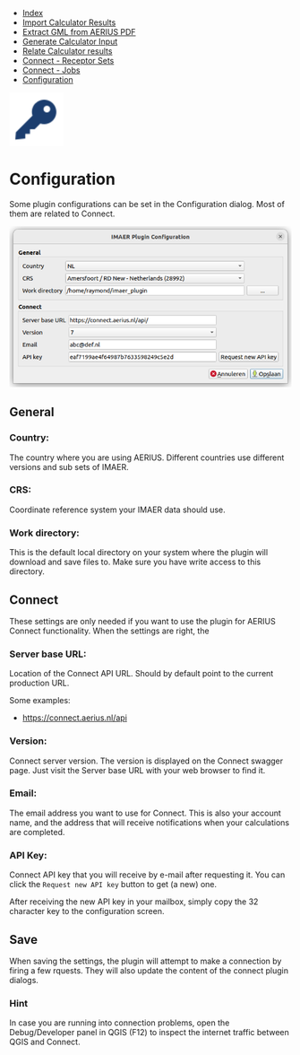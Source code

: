 * [Index](index.md)
* [Import Calculator Results](01_import_calc_results.md)
* [Extract GML from AERIUS PDF](03_extract_gml_from_pdf.md)
* [Generate Calculator Input](04_generate_calc_input.md)
* [Relate Calculator results](05_relate_calc_results.md)
* [Connect - Receptor Sets](07_connect_receptor_sets.md)
* [Connect - Jobs](08_connect_jobs.md)
* [Configuration](09_configuration.md)

<img src="img/icons/icon_configuration.svg" alt="button" width="96"/>

# Configuration

Some plugin configurations can be set in the Configuration dialog. Most of them are related to Connect.

![dialog](img/configuration_dlg.png)

## General

### Country:
The country where you are using AERIUS. Different countries use different versions
and sub sets of IMAER.

### CRS:
Coordinate reference system your IMAER data should use.

### Work directory:
This is the default local directory on your system where the plugin will download
and save files to. Make sure you have write access to this directory.

## Connect

These settings are only needed if you want to use the plugin for AERIUS Connect
functionality. When the settings are right, the

### Server base URL:
Location of the Connect API URL. Should by default point to the current production
URL.

Some examples:
* https://connect.aerius.nl/api

### Version:
Connect server version. The version is displayed on the Connect swagger page. Just visit
the Server base URL with your web browser to find it.

### Email:
The email address you want to use for Connect. This is also your account name, and
the address that will receive notifications when your calculations are completed.

### API Key:
Connect API key that you will receive by e-mail after requesting it. You can click
the `Request new API key` button to get (a new) one.

After receiving the new API key in your mailbox, simply copy the 32 character key
to the configuration screen.

## Save
When saving the settings, the plugin will attempt to make a connection by firing
a few rquests. They will also update the content of the connect plugin dialogs.

### Hint

In case you are running into connection problems, open the Debug/Developer panel in QGIS
(F12) to inspect the internet traffic between QGIS and Connect.
